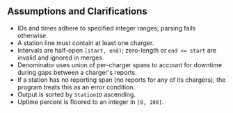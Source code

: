 ## Assumptions and Clarifications

- IDs and times adhere to specified integer ranges; parsing fails otherwise.
- A station line must contain at least one charger.
- Intervals are half-open `[start, end)`; zero-length or `end <= start` are invalid and ignored in merges.
- Denominator uses union of per-charger spans to account for downtime during gaps between a charger's reports.
- If a station has no reporting span (no reports for any of its chargers), the program treats this as an error condition.
- Output is sorted by `StationID` ascending.
- Uptime percent is floored to an integer in `[0, 100]`.


